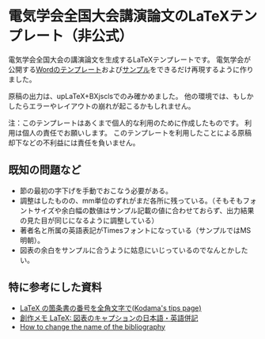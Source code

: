 # 電気学会全国大会講演論文のLaTeXテンプレート（非公式）

電気学会全国大会の講演論文を生成するLaTeXテンプレートです。
電気学会が公開する[Wordのテンプレート](https://www.gakkai-web.net/gakkai/iee/smp/guide/template.html)および[サンプル](https://gakkai-web.net/iee/ippan/template/iee_sample.doc)をできるだけ再現するように作りました。

原稿の出力は、upLaTeX+BXjsclsでのみ確かめました。
他の環境では、もしかしたらエラーやレイアウトの崩れが起こるかもしれません。

注：このテンプレートはあくまで個人的な利用のために作成したものです。
利用は個人の責任でお願いします。
このテンプレートを利用したことによる原稿却下などの不利益には責任を負いません。

## 既知の問題など

- 節の最初の字下げを手動でおこなう必要がある。
- 調整はしたものの、mm単位のずれがまだ各所に残っている。（そもそもフォントサイズや余白幅の数値はサンプル記載の値に合わせておらず、出力結果の見た目が同じになるように調整している）
- 著者名と所属の英語表記がTimesフォントになっている（サンプルではMS明朝）。
- 図表の余白をサンプルに合うように姑息にいじっているのでなんとかしたい。

## 特に参考にした資料

- [LaTeX の箇条書の番号を全角文字で(Kodama's tips page)](http://www.math.kobe-u.ac.jp/HOME/kodama/tips-latex-enumz.html)
- [創作メモ LaTeX: 図表のキャプションの日本語・英語併記](http://nabew.blog113.fc2.com/blog-entry-18.html)
- [How to change the name of the bibliography](https://latex.org/forum/viewtopic.php?t=28709)
